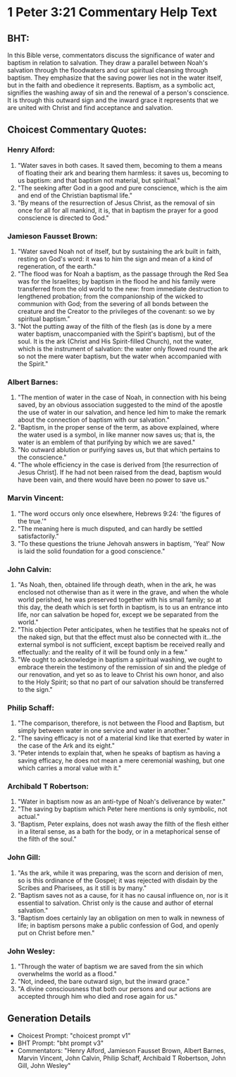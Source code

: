 # 1 Peter 3:21 Commentary Help Text

## BHT:
In this Bible verse, commentators discuss the significance of water and baptism in relation to salvation. They draw a parallel between Noah's salvation through the floodwaters and our spiritual cleansing through baptism. They emphasize that the saving power lies not in the water itself, but in the faith and obedience it represents. Baptism, as a symbolic act, signifies the washing away of sin and the renewal of a person's conscience. It is through this outward sign and the inward grace it represents that we are united with Christ and find acceptance and salvation.

## Choicest Commentary Quotes:
### Henry Alford:
1. "Water saves in both cases. It saved them, becoming to them a means of floating their ark and bearing them harmless: it saves us, becoming to us baptism: and that baptism not material, but spiritual." 
2. "The seeking after God in a good and pure conscience, which is the aim and end of the Christian baptismal life." 
3. "By means of the resurrection of Jesus Christ, as the removal of sin once for all for all mankind, it is, that in baptism the prayer for a good conscience is directed to God."

### Jamieson Fausset Brown:
1. "Water saved Noah not of itself, but by sustaining the ark built in faith, resting on God's word: it was to him the sign and mean of a kind of regeneration, of the earth."
2. "The flood was for Noah a baptism, as the passage through the Red Sea was for the Israelites; by baptism in the flood he and his family were transferred from the old world to the new: from immediate destruction to lengthened probation; from the companionship of the wicked to communion with God; from the severing of all bonds between the creature and the Creator to the privileges of the covenant: so we by spiritual baptism."
3. "Not the putting away of the filth of the flesh (as is done by a mere water baptism, unaccompanied with the Spirit's baptism), but of the soul. It is the ark (Christ and His Spirit-filled Church), not the water, which is the instrument of salvation: the water only flowed round the ark so not the mere water baptism, but the water when accompanied with the Spirit."

### Albert Barnes:
1. "The mention of water in the case of Noah, in connection with his being saved, by an obvious association suggested to the mind of the apostle the use of water in our salvation, and hence led him to make the remark about the connection of baptism with our salvation."
2. "Baptism, in the proper sense of the term, as above explained, where the water used is a symbol, in like manner now saves us; that is, the water is an emblem of that purifying by which we are saved."
3. "No outward ablution or purifying saves us, but that which pertains to the conscience."
4. "The whole efficiency in the case is derived from [the resurrection of Jesus Christ]. If he had not been raised from the dead, baptism would have been vain, and there would have been no power to save us."

### Marvin Vincent:
1. "The word occurs only once elsewhere, Hebrews 9:24: 'the figures of the true.'"
2. "The meaning here is much disputed, and can hardly be settled satisfactorily."
3. "To these questions the triune Jehovah answers in baptism, 'Yea!' Now is laid the solid foundation for a good conscience."

### John Calvin:
1. "As Noah, then, obtained life through death, when in the ark, he was enclosed not otherwise than as it were in the grave, and when the whole world perished, he was preserved together with his small family; so at this day, the death which is set forth in baptism, is to us an entrance into life, nor can salvation be hoped for, except we be separated from the world." 
2. "This objection Peter anticipates, when he testifies that he speaks not of the naked sign, but that the effect must also be connected with it...the external symbol is not sufficient, except baptism be received really and effectually: and the reality of it will be found only in a few." 
3. "We ought to acknowledge in baptism a spiritual washing, we ought to embrace therein the testimony of the remission of sin and the pledge of our renovation, and yet so as to leave to Christ his own honor, and also to the Holy Spirit; so that no part of our salvation should be transferred to the sign."

### Philip Schaff:
1. "The comparison, therefore, is not between the Flood and Baptism, but simply between water in one service and water in another."
2. "The saving efficacy is not of a material kind like that exerted by water in the case of the Ark and its eight."
3. "Peter intends to explain that, when he speaks of baptism as having a saving efficacy, he does not mean a mere ceremonial washing, but one which carries a moral value with it."

### Archibald T Robertson:
1. "Water in baptism now as an anti-type of Noah's deliverance by water." 
2. "The saving by baptism which Peter here mentions is only symbolic, not actual." 
3. "Baptism, Peter explains, does not wash away the filth of the flesh either in a literal sense, as a bath for the body, or in a metaphorical sense of the filth of the soul."

### John Gill:
1. "As the ark, while it was preparing, was the scorn and derision of men, so is this ordinance of the Gospel; it was rejected with disdain by the Scribes and Pharisees, as it still is by many."
2. "Baptism saves not as a cause, for it has no causal influence on, nor is it essential to salvation. Christ only is the cause and author of eternal salvation."
3. "Baptism does certainly lay an obligation on men to walk in newness of life; in baptism persons make a public confession of God, and openly put on Christ before men."

### John Wesley:
1. "Through the water of baptism we are saved from the sin which overwhelms the world as a flood."
2. "Not, indeed, the bare outward sign, but the inward grace."
3. "A divine consciousness that both our persons and our actions are accepted through him who died and rose again for us."


## Generation Details
- Choicest Prompt: "choicest prompt v1"
- BHT Prompt: "bht prompt v3"
- Commentators: "Henry Alford, Jamieson Fausset Brown, Albert Barnes, Marvin Vincent, John Calvin, Philip Schaff, Archibald T Robertson, John Gill, John Wesley"
